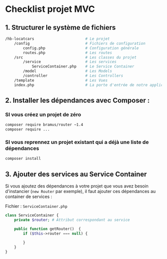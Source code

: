 # Checklist projet MVC

## 1. Structurer le système de fichiers
```bash
/hb-locatcars                       # Le projet
    /config                         # Fichiers de configuration
        config.php                  # Configuration générale
        routes.php                  # Les routes
    /src                            # Les classes du projet
        /service                    # Les services
            ServiceContainer.php    # Le Service Container
        /model                      # Les Models
        /controller                 # Les Controllers
    /template                       # Les Vues
    index.php                       # La porte d'entrée de notre application
```

## 2. Installer les dépendances avec Composer :
### SI vous créez un projet de zéro
```bash
composer require bramus/router ~1.4
composer require ...
```

### SI vous reprennez un projet existant qui a déjà une liste de dépendances
```bash
composer install
```

## 3. Ajouter des services au Service Container
Si vous ajoutez des dépendances à votre projet que vous avez besoin d'instancier (`new Router` par exemple), il faut ajouter ces dépendances au container de services :

Fichier : `ServiceContainer.php`
```php
class ServiceContainer {
    private $router; # Attribut correspondant au service

    public function getRouter()  {
        if ($this->router === null) {
            
        }
    }
}
```